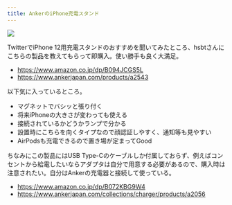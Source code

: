 ```yaml
---
title: AnkerのiPhone充電スタンド
---
```


![](https://i.imgur.com/8kDTSgWh.jpg)

TwitterでiPhone 12用充電スタンドのおすすめを聞いてみたところ、hsbtさんにこちらの製品を教えてもらって即購入。使い勝手も良く大満足。

- <https://www.amazon.co.jp/dp/B094JCGS5L>
- <https://www.ankerjapan.com/products/a2543>

以下気に入っているところ。

- マグネットでバシッと張り付く
- 将来iPhoneの大きさが変わっても使える
- 接続されているかどうかランプで分かる
- 設置時にこちらを向くタイプなので顔認証しやすく、通知等も見やすい
- AirPodsも充電できるので置き場が定まってGood

ちなみにこの製品にはUSB Type-Cのケーブルしか付属しておらず、例えばコンセントから給電したいならアダプタは自分で用意する必要があるので、購入時は注意されたい。自分はAnkerの充電器と接続して使っている。

- <https://www.amazon.co.jp/dp/B072KBG9W4>
- <https://www.ankerjapan.com/collections/charger/products/a2056>

